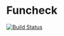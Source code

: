 # Funcheck

[![Build Status](https://xn--s68h.ramonr.ch/api/badges/ramon/funcheck/status.svg)](https://xn--s68h.ramonr.ch/ramon/funcheck)
